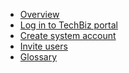 <!-- - [Domain Terms](domain_terms.md)
- [Usage API](usage_api.md)
- [Onboarding Flow](onboarding_flow.md)
- [TechBiz Tutorial](techBiz_tutorial.md)
- [Create System](create_system.md)
- [Invite Users](invite_users.md) -->

- [Overview](techBiz_overview.md)
- [Log in to TechBiz portal](log_in_to_TechBiz_portal.md)
- [Create system account](create_system.md)
- [Invite users](invite_users.md)
- [Glossary](glossary.md)

